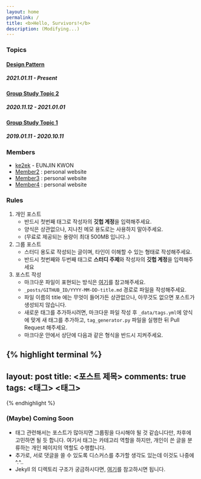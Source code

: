 ```yaml
---
layout: home
permalink: /
title: <b>Hello, Survivors!</b>
description: (Modifying...)
---
```


### Topics

#### [Design Pattern]()

##### 2021.01.11 - Present

#### [Group Study Topic 2]()

##### 2020.11.12 - 2021.01.01

#### [Group Study Topic 1]()

##### 2019.01.11 - 2020.10.11


### Members

- [ke2ek](https://github.com/ke2ek) - EUNJIN KWON
- [Member2](https://member.github.com) : personal website
- [Member3](https://member.github.com) : personal website
- [Member4](https://member.github.com) : personal website

### Rules

1. 개인 포스트
    - 반드시 첫번째 태그로 작성자의 **깃헙 계정**을 입력해주세요.
    - 양식은 상관없으나, 지나친 메모 용도로는 사용하지 말아주세요.
    - (무료로 제공되는 용량이 최대 500MB 입니다..)
2. 그룹 포스트
    - 스터디 용도로 작성되는 글이며, 타인이 이해할 수 있는 형태로 작성해주세요.
    - 반드시 첫번째와 두번째 태그로 **스터디 주제**와 작성자의 **깃헙 계정**을 입력해주세요
3. 포스트 작성
    - 마크다운 파일이 표현되는 방식은 [여기]()를 참고해주세요.
    - `_posts/GITHUB_ID/YYYY-MM-DD-title.md` 경로로 파일을 작성해주세요.
    - 파일 이름의 title 에는 무엇이 들어가든 상관없으나, 아무것도 없으면 포스트가 생성되지 않습니다.
    - 새로운 태그를 추가하시려면, 마크다운 파일 작성 후 `_data/tags.yml`에 양식에 맞게 새 태그를 추가하고, `tag_generator.py` 파일을 실행한 뒤 Pull Request 해주세요.
    - 마크다운 안에서 상단에 다음과 같은 형식을 반드시 지켜주세요.

{% highlight terminal %}
---
layout: post
title: <포스트 제목>
comments: true
tags: <태그> <태그>
---
{% endhighlight %}


### (Maybe) Coming Soon

- 태그 관련해서는 포스트가 많아지면 그룹핑을 다시해야 될 것 같습니다만, 차후에 고민하면 될 듯 합니다. 여기서 태그는 카테고리 역할을 하지만, 개인이 쓴 글을 분류하는 개인 페이지의 역할도 수행합니다.
- 추가로, 서로 댓글을 쓸 수 있도록 디스커스를 추가할 생각도 있는데 이것도 나중에 ^.^..
- Jekyll 의 디렉토리 구조가 궁금하시다면, [여기](https://jekyllrb-ko.github.io/docs/structure/)를 참고하시면 됩니다.

